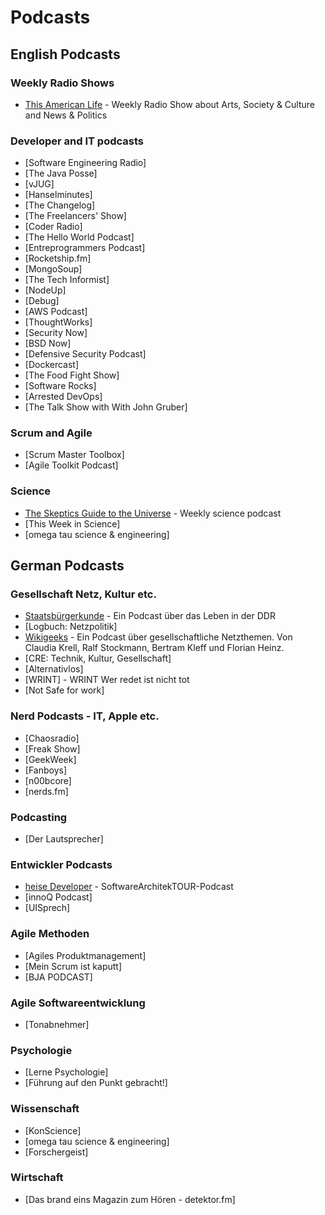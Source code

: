 # Podcasts 

## English Podcasts

### Weekly Radio Shows
* [This American Life]() - Weekly Radio Show about Arts, Society & Culture and News & Politics

### Developer and IT podcasts
* [Software Engineering Radio]
* [The Java Posse]
* [vJUG]
* [Hanselminutes]
* [The Changelog]
* [The Freelancers' Show]
* [Coder Radio]
* [The Hello World Podcast]
* [Entreprogrammers Podcast]
* [Rocketship.fm]
* [MongoSoup]
* [The Tech Informist]
* [NodeUp]
* [Debug]
* [AWS Podcast]
* [ThoughtWorks]
* [Security Now]
* [BSD Now]
* [Defensive Security Podcast]
* [Dockercast]
* [The Food Fight Show]
* [Software Rocks]
* [Arrested DevOps]
* [The Talk Show with With John Gruber]

### Scrum and Agile
* [Scrum Master Toolbox]
* [Agile Toolkit Podcast]

### Science
* [The Skeptics Guide to the Universe](http://www.theskepticsguide.org) - Weekly science podcast
* [This Week in Science]
* [omega tau science & engineering]

## German Podcasts

### Gesellschaft Netz, Kultur etc.
* [Staatsbürgerkunde](http://www.staatsbuergerkunde-podcast.de) - Ein Podcast über das Leben in der DDR
* [Logbuch: Netzpolitik]
* [Wikigeeks](http://www.wikigeeks.de) - Ein Podcast über gesellschaftliche Netzthemen. Von Claudia Krell, Ralf Stockmann, Bertram Kleff und Florian Heinz.
* [CRE: Technik, Kultur, Gesellschaft]
* [Alternativlos]
* [WRINT] - WRINT Wer redet ist nicht tot
* [Not Safe for work]

### Nerd Podcasts - IT, Apple etc.
* [Chaosradio]
* [Freak Show]
* [GeekWeek]
* [Fanboys]
* [n00bcore]
* [nerds.fm]

### Podcasting
* [Der Lautsprecher]

### Entwickler Podcasts
* [heise Developer]() - SoftwareArchitekTOUR-Podcast
* [innoQ Podcast]
* [UISprech]

### Agile Methoden
* [Agiles Produktmanagement]
* [Mein Scrum ist kaputt]
* [BJA PODCAST]

### Agile Softwareentwicklung
* [Tonabnehmer]

### Psychologie
* [Lerne Psychologie]
* [Führung auf den Punkt gebracht!]

### Wissenschaft
* [KonScience]
* [omega tau science & engineering]
* [Forschergeist]

### Wirtschaft
* [Das brand eins Magazin zum Hören - detektor.fm]
